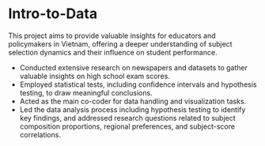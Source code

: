 # Intro-to-Data

This project aims to provide valuable insights for educators and policymakers in Vietnam, offering a deeper understanding of subject selection dynamics and their influence on student performance.
- Conducted extensive research on newspapers and datasets to gather valuable insights on high school exam scores.
- Employed statistical tests, including confidence intervals and hypothesis testing, to draw meaningful conclusions.
- Acted as the main co-coder for data handling and visualization tasks.
- Led the data analysis process including hypothesis testing to identify key findings, and addressed research questions related to subject composition proportions, regional preferences, and subject-score correlations.
